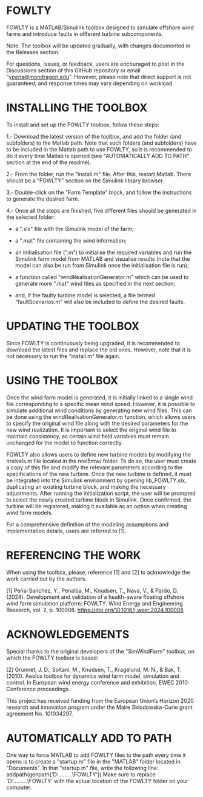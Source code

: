 # FOWLTY
FOWLTY is a MATLAB/Simulink toolbox designed to simulate offshore wind farms and introduce faults in different turbine subcomponents.

Note: The toolbox will be updated gradually, with changes documented in the Releases section.

For questions, issues, or feedback, users are encouraged to post in the Discussions section of this GitHub repository or email "ypena@mondragon.edu". However, please note that direct support is not guaranteed, and response times may vary depending on workload.

# INSTALLING THE TOOLBOX
To install and set up the FOWLTY toolbox, follow these steps:

1.- Download the latest version of the toolbox, and add the folder (and subfolders) to the Matlab path. Note that such folders (and subfolders) have to be included in the Matlab path to use FOWLTY, so it is recommended to do it every time Matlab is opened (see "AUTOMATICALLY ADD TO PATH" section at the end of the readme).

2.- From the folder, run the "install.m" file. After this, restart Matlab. There should be a "FOWLTY" section on the Simulink library browser.

3.- Double-click on the "Farm Template" block, and follow the instructions to generate the desired farm.

4.- Once all the steps are finished, five different files should be generated in the selected folder:
   - a ".slx" file with the Simulink model of the farm;

   - a ".mat" file containing the wind information;
      
   - an initialisation file (".m") to initialise the required variables and run the Simulink farm model from MATLAB and visualise results (note that the model can also be run from Simulink once the initialisation file is run);
      
   - a function called "windRealisationGenerator.m" which can be used to generate more ".mat" wind files as specified in the next section;
      
   - and, if the faulty turbine model is selected, a file termed "faultScenarios.m" will also be included to define the desired faults.

# UPDATING THE TOOLBOX
Since FOWLTY is continuously being upgraded, it is recommended to download the latest files and replace the old ones. However, note that it is not necessary to run the "install.m" file again.

# USING THE TOOLBOX
Once the wind farm model is generated, it is initially linked to a single wind file corresponding to a specific mean wind speed. However, it is possible to simulate additional wind conditions by generating new wind files. This can be done using the windRealisationGenerator.m function, which allows users to specify the original wind file along with the desired parameters for the new wind realization. It is important to select the original wind file to maintain consistency, as certain wind field variables must remain unchanged for the model to function correctly.

FOWLTY also allows users to define new turbine models by modifying the nrelvals.m file located in the nrel5mw/ folder. To do so, the user must create a copy of this file and modify the relevant parameters according to the specifications of the new turbine. Once the new turbine is defined, it must be integrated into the Simulink environment by opening lib_FOWLTY.slx, duplicating an existing turbine block, and making the necessary adjustments. After running the initialization script, the user will be prompted to select the newly created turbine block in Simulink. Once confirmed, the turbine will be registered, making it available as an option when creating wind farm models.

For a comprehensive definition of the modeling assumptions and implementation details, users are referred to [1].

# REFERENCING THE WORK
When using the toolbox, please, reference [1] and [2] to acknowledge the work carried out by the authors.

[1] Peña-Sanchez, Y., Penalba, M., Knudsen, T., Nava, V., & Pardo, D. (2024). Development and validation of a health-aware floating offshore wind farm simulation platform: FOWLTY. Wind Energy and Engineering Research, vol. 2, p. 100008. https://doi.org/10.1016/j.weer.2024.100008

# ACKNOWLEDGEMENTS
Special thanks to the original developers of the "SimWindFarm" toolbox, on which the FOWLTY toolbox is based:

[2] Grunnet, J. D., Soltani, M., Knudsen, T., Kragelund, M. N., & Bak, T. (2010). Aeolus toolbox for dynamics wind farm model, simulation and control. In European wind energy conference and exhibition, EWEC 2010: Conference proceedings.

This project has received funding from the European Union’s Horizon 2020 research and innovation program under the Maire Sklodowska-Curie grant agreement No. 101034297.

# AUTOMATICALLY ADD TO PATH
One way to force MATLAB to add FOWLTY files to the path every time it opens is to create a "startup.m" file in the "MATLAB" folder located in "Documents". In that "startup.m" file, write the following line:
addpath(genpath('D:\.........\FOWLTY'))
Make sure to replace 'D:\.........\FOWLTY' with the actual location of the FOWLTY folder on your computer.
